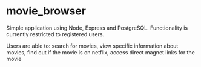 # movie_browser
Simple application using Node, Express and PostgreSQL. Functionality is currently restricted to registered users. 

Users are able to:
search for movies, 
view specific information about movies, 
find out if the movie is on netflix,
access direct magnet links for the movie

